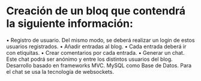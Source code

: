 # Creación de un bloq que contendrá la siguiente información:
• Registro de usuario. Del mismo modo, se deberá realizar un login de estos
usuarios registrados.
• Añadir entradas al blog.
• Cada entrada deberá ir con etiquitas.
• Crear comentarios por cada entrada.
• Generar un chat. Este chat podrá ser anónimo y entre los distintos usuarios del
blog.
Desarrollo basado en frameworks MVC. MySQL como Base de Datos. Para el
chat se usa la tecnología de websockets.
